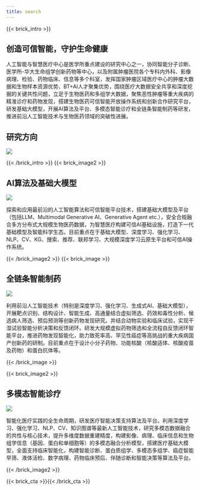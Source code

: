 ```yaml
---
title: search
---
```


{{< brick_intro >}}

## 创造可信智能，守护生命健康

人工智能与智慧医疗中心是医学所重点建设的研究中心之一，协同智能分子诊断、医学所-华大生命组学创新药物等中心，以及附属肿瘤医院各个专科内外科、影像病理、检验、药物临床、信息等多个科室，发挥国家肿瘤区域医疗中心的肿瘤大数据和生物样本资源优势、BT+AI人才聚集优势，围绕医疗大数据安全共享和深度挖掘的关键共性问题，立足于生物医药和多组学大数据，聚焦恶性肿瘤等重大疾病的精准诊疗和药物发现，搭建生物医药可信智能开放操作系统和创新合作研究平台，研发基础大模型，开展AI算法及平台、多模态智能诊疗和全链条智能制药等研发，推进前沿人工智能技术与生物医药领域的突破性进展。

## 研究方向

![](/uploads/search/aim-search.png)

{{< /brick_intro >}}
{{< brick_image2 >}}

## AI算法及基础大模型

![](/uploads/search/aim-search1.png)

探索和应用最前沿的人工智能算法和可信智能平台技术，搭建基础大模型及平台（包括LLM、Multimodal Generative AI、Generative Agent etc.），安全合规融合多方分布式大规模生物医药数据，为智慧医疗构建可信AI基础设施，打造下一代基础模型及智能科学生态。目前重点在于基础大模型、深度学习、强化学习、NLP、CV、KG、搜索、推荐、联邦学习、大规模深度学习云原生平台和可信AI操作系统。

{{< /brick_image2 >}}
{{< brick_image >}}

## 全链条智能制药

![](/uploads/search/aim-search2.png)

利用前沿人工智能技术（特别是深度学习、强化学习、生成式AI、基础大模型），开展靶点识别、结构设计、智能生成、高通量结合虚拟筛选、药效和毒性分析、候选病人筛选、预后预测等创新药物发现研究。并结合动物实验和临床试验，实现干湿试验智能分析决策和反馈闭环。研发大规模虚拟药物筛选和全流程自反馈闭环智能平台，推进药物发现智能化，助力致死率高、罕见性癌症等高挑战的重大疾病国产创新药的研制。目前重点在于设计小分子药物、功能核酸（核酸适体、核酸疫苗及药物）和蛋白抗体等。

{{< /brick_image >}}

{{< brick_image2 >}}

## 多模态智能诊疗

![](/uploads/search/aim-search3.png)

智能化医疗实践的全生命周期，研发医疗智能决策支持算法及平台。利用深度学习、强化学习、NLP、CV、知识图谱等最新人工智能技术，研究多模态数据融合的共性与核心技术，提升多维度数据重建精度，构建影像、病理、临床信息和生物组学信息（基因、蛋白和单细胞等）的多模态融合分析模型，搭建医疗基础大模型，全面支持临床智能化，构建智能诊断、蛋白质组学、多模态多组学、癌症智能早筛、液体活检、数字病理、药物临床预后、伴随诊断和智能决策等算法及平台。

{{< /brick_image2 >}}

{{< brick_cta >}}{{< /brick_cta >}}